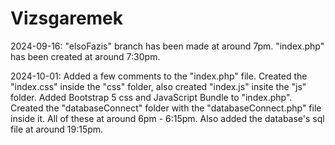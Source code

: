 # Vizsgaremek

2024-09-16: "elsoFazis" branch has been made at around 7pm. "index.php" has been created at around 7:30pm.

2024-10-01: Added a few comments to the "index.php" file. Created the "index.css" inside the "css" folder, also created "index.js" insite the "js" folder. Added Bootstrap 5 css and JavaScript Bundle to "index.php". Created the "databaseConnect" folder with the "databaseConnect.php" file inside it. All of these at around 6pm - 6:15pm. Also added the database's sql file at around 19:15pm.